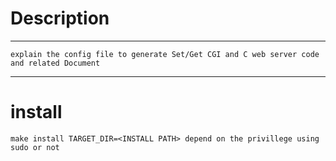 
 # Description
---
	explain the config file to generate Set/Get CGI and C web server code and related Document 

---

# install 
	make install TARGET_DIR=<INSTALL PATH> depend on the privillege using sudo or not 	
